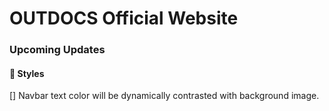 # OUTDOCS Official Website
### Upcoming Updates
#### 💅 Styles
[] Navbar text color will be dynamically contrasted with background image.

